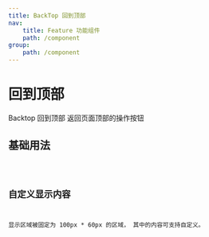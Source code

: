 ```yaml
---
title: BackTop 回到顶部
nav:
    title: Feature 功能组件
    path: /component
group:
    path: /component
---
```


# 回到顶部
Backtop 回到顶部
返回页面顶部的操作按钮

## 基础用法

<code src="./demo/index.tsx" />


## 自定义显示内容

显示区域被固定为 100px * 60px 的区域， 其中的内容可支持自定义。

<code src="./demo/index2.tsx" />

<API>
